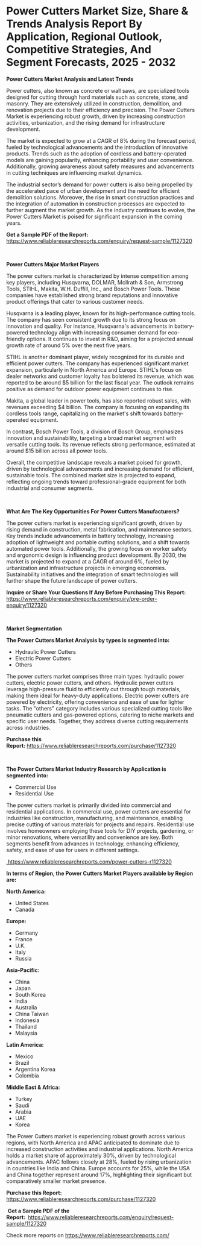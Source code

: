 <p><h1>Power Cutters Market Size, Share & Trends Analysis Report By Application, Regional Outlook, Competitive Strategies, And Segment Forecasts, 2025 - 2032</h1></p><p><strong>Power Cutters Market Analysis and Latest Trends</strong></p>
<p><p>Power cutters, also known as concrete or wall saws, are specialized tools designed for cutting through hard materials such as concrete, stone, and masonry. They are extensively utilized in construction, demolition, and renovation projects due to their efficiency and precision. The Power Cutters Market is experiencing robust growth, driven by increasing construction activities, urbanization, and the rising demand for infrastructure development.</p><p>The market is expected to grow at a CAGR of 8% during the forecast period, fueled by technological advancements and the introduction of innovative products. Trends such as the adoption of cordless and battery-operated models are gaining popularity, enhancing portability and user convenience. Additionally, growing awareness about safety measures and advancements in cutting techniques are influencing market dynamics. </p><p>The industrial sector’s demand for power cutters is also being propelled by the accelerated pace of urban development and the need for efficient demolition solutions. Moreover, the rise in smart construction practices and the integration of automation in construction processes are expected to further augment the market growth. As the industry continues to evolve, the Power Cutters Market is poised for significant expansion in the coming years.</p></p>
<p><strong>Get a Sample PDF of the Report:&nbsp;</strong> <a href="https://www.reliableresearchreports.com/enquiry/request-sample/1127320?utm_campaign=2119&utm_medium=2&utm_source=Github&utm_content=ia&utm_term=20022025&utm_id=power-cutters">https://www.reliableresearchreports.com/enquiry/request-sample/1127320</a></p>
<p>&nbsp;</p>
<p><strong>Power Cutters Major Market Players</strong></p>
<p><p>The power cutters market is characterized by intense competition among key players, including Husqvarna, DOLMAR, McIlrath & Son, Armstrong Tools, STIHL, Makita, W.H. Duffill, Inc., and Bosch Power Tools. These companies have established strong brand reputations and innovative product offerings that cater to various customer needs.</p><p>Husqvarna is a leading player, known for its high-performance cutting tools. The company has seen consistent growth due to its strong focus on innovation and quality. For instance, Husqvarna's advancements in battery-powered technology align with increasing consumer demand for eco-friendly options. It continues to invest in R&D, aiming for a projected annual growth rate of around 5% over the next five years.</p><p>STIHL is another dominant player, widely recognized for its durable and efficient power cutters. The company has experienced significant market expansion, particularly in North America and Europe. STIHL's focus on dealer networks and customer loyalty has bolstered its revenue, which was reported to be around $5 billion for the last fiscal year. The outlook remains positive as demand for outdoor power equipment continues to rise.</p><p>Makita, a global leader in power tools, has also reported robust sales, with revenues exceeding $4 billion. The company is focusing on expanding its cordless tools range, capitalizing on the market's shift towards battery-operated equipment.</p><p>In contrast, Bosch Power Tools, a division of Bosch Group, emphasizes innovation and sustainability, targeting a broad market segment with versatile cutting tools. Its revenue reflects strong performance, estimated at around $15 billion across all power tools.</p><p>Overall, the competitive landscape reveals a market poised for growth, driven by technological advancements and increasing demand for efficient, sustainable tools. The combined market size is projected to expand, reflecting ongoing trends toward professional-grade equipment for both industrial and consumer segments.</p></p>
<p>&nbsp;</p>
<p><strong>What Are The Key Opportunities For Power Cutters Manufacturers?</strong></p>
<p><p>The power cutters market is experiencing significant growth, driven by rising demand in construction, metal fabrication, and maintenance sectors. Key trends include advancements in battery technology, increasing adoption of lightweight and portable cutting solutions, and a shift towards automated power tools. Additionally, the growing focus on worker safety and ergonomic design is influencing product development. By 2030, the market is projected to expand at a CAGR of around 6%, fueled by urbanization and infrastructure projects in emerging economies. Sustainability initiatives and the integration of smart technologies will further shape the future landscape of power cutters.</p></p>
<p><strong>Inquire or Share Your Questions If Any Before Purchasing This Report:</strong> <a href="https://www.reliableresearchreports.com/enquiry/pre-order-enquiry/1127320?utm_campaign=2119&utm_medium=2&utm_source=Github&utm_content=ia&utm_term=20022025&utm_id=power-cutters">https://www.reliableresearchreports.com/enquiry/pre-order-enquiry/1127320</a></p>
<p>&nbsp;</p>
<p><strong>Market Segmentation</strong></p>
<p><strong>The Power Cutters Market Analysis by types is segmented into:</strong></p>
<p><ul><li>Hydraulic Power Cutters</li><li>Electric Power Cutters</li><li>Others</li></ul></p>
<p><p>The power cutters market comprises three main types: hydraulic power cutters, electric power cutters, and others. Hydraulic power cutters leverage high-pressure fluid to efficiently cut through tough materials, making them ideal for heavy-duty applications. Electric power cutters are powered by electricity, offering convenience and ease of use for lighter tasks. The "others" category includes various specialized cutting tools like pneumatic cutters and gas-powered options, catering to niche markets and specific user needs. Together, they address diverse cutting requirements across industries.</p></p>
<p><strong>Purchase this Report:&nbsp;</strong><a href="https://www.reliableresearchreports.com/purchase/1127320?utm_campaign=2119&utm_medium=2&utm_source=Github&utm_content=ia&utm_term=20022025&utm_id=power-cutters">https://www.reliableresearchreports.com/purchase/1127320</a></p>
<p>&nbsp;</p>
<p><strong>The Power Cutters Market Industry Research by Application is segmented into:</strong></p>
<p><ul><li>Commercial Use</li><li>Residential Use</li></ul></p>
<p><p>The power cutters market is primarily divided into commercial and residential applications. In commercial use, power cutters are essential for industries like construction, manufacturing, and maintenance, enabling precise cutting of various materials for projects and repairs. Residential use involves homeowners employing these tools for DIY projects, gardening, or minor renovations, where versatility and convenience are key. Both segments benefit from advances in technology, enhancing efficiency, safety, and ease of use for users in different settings.</p></p>
<p><a href="https://www.reliableresearchreports.com/power-cutters-r1127320?utm_campaign=2119&utm_medium=2&utm_source=Github&utm_content=ia&utm_term=20022025&utm_id=power-cutters">&nbsp;https://www.reliableresearchreports.com/power-cutters-r1127320</a></p>
<p><strong>In terms of Region, the Power Cutters Market Players available by Region are:</strong></p>
<p>
    <p> <strong> North America: </strong>
        <ul>
            <li>United States</li>
            <li>Canada</li>
        </ul>
        </p> 
    <p> <strong> Europe: </strong>
        <ul>
            <li>Germany</li>
            <li>France</li>
            <li>U.K.</li>
            <li>Italy</li>
            <li>Russia</li>
        </ul>
        </p> 
    <p> <strong> Asia-Pacific: </strong>
        <ul>
            <li>China</li>
            <li>Japan</li>
            <li>South Korea</li>
            <li>India</li>
            <li>Australia</li>
            <li>China Taiwan</li>
            <li>Indonesia</li>
            <li>Thailand</li>
            <li>Malaysia</li>
        </ul>
        </p> 
    <p> <strong> Latin America: </strong>
        <ul>
            <li>Mexico</li>
            <li>Brazil</li>
            <li>Argentina Korea</li>
            <li>Colombia</li>
        </ul>
        </p> 
    <p> <strong> Middle East & Africa: </strong>
        <ul>
            <li>Turkey</li>
            <li>Saudi</li>
            <li>Arabia</li>
            <li>UAE</li>
            <li>Korea</li>
        </ul>
    </p>
    </p>
<p><p>The Power Cutters market is experiencing robust growth across various regions, with North America and APAC anticipated to dominate due to increased construction activities and industrial applications. North America holds a market share of approximately 30%, driven by technological advancements. APAC follows closely at 28%, fueled by rising urbanization in countries like India and China. Europe accounts for 25%, while the USA and China together represent around 17%, highlighting their significant but comparatively smaller market presence.</p></p>
<p><strong>Purchase this Report: </strong><a href="https://www.reliableresearchreports.com/purchase/1127320?utm_campaign=2119&utm_medium=2&utm_source=Github&utm_content=ia&utm_term=20022025&utm_id=power-cutters">https://www.reliableresearchreports.com/purchase/1127320</a></p>
<p>&nbsp;<strong>Get a Sample PDF of the Report:&nbsp;&nbsp;</strong><a href="https://www.reliableresearchreports.com/enquiry/request-sample/1127320?utm_campaign=2119&utm_medium=2&utm_source=Github&utm_content=ia&utm_term=20022025&utm_id=power-cutters">https://www.reliableresearchreports.com/enquiry/request-sample/1127320</a></p>
<p><strong></strong></p>
<p>Check more reports on <a href="https://www.reliableresearchreports.com/?utm_campaign=2119&utm_medium=2&utm_source=Github&utm_content=ia&utm_term=20022025&utm_id=power-cutters">https://www.reliableresearchreports.com/</a></p>